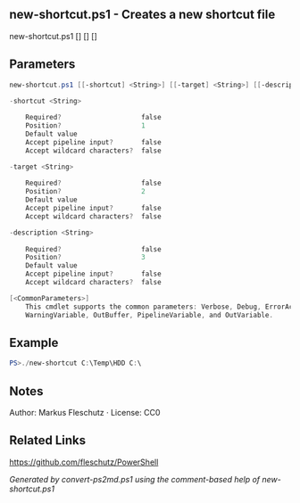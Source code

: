 ## new-shortcut.ps1 - Creates a new shortcut file

new-shortcut.ps1 [<shortcut>] [<target>] [<description>]

## Parameters
```powershell
new-shortcut.ps1 [[-shortcut] <String>] [[-target] <String>] [[-description] <String>] [<CommonParameters>]

-shortcut <String>
    
    Required?                    false
    Position?                    1
    Default value                
    Accept pipeline input?       false
    Accept wildcard characters?  false

-target <String>
    
    Required?                    false
    Position?                    2
    Default value                
    Accept pipeline input?       false
    Accept wildcard characters?  false

-description <String>
    
    Required?                    false
    Position?                    3
    Default value                
    Accept pipeline input?       false
    Accept wildcard characters?  false

[<CommonParameters>]
    This cmdlet supports the common parameters: Verbose, Debug, ErrorAction, ErrorVariable, WarningAction, 
    WarningVariable, OutBuffer, PipelineVariable, and OutVariable.
```

## Example
```powershell
PS>./new-shortcut C:\Temp\HDD C:\
```


## Notes
Author: Markus Fleschutz · License: CC0

## Related Links
https://github.com/fleschutz/PowerShell

*Generated by convert-ps2md.ps1 using the comment-based help of new-shortcut.ps1*
